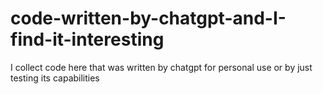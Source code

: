 # code-written-by-chatgpt-and-I-find-it-interesting
I collect code here that was written by chatgpt for personal use or by just testing its capabilities
